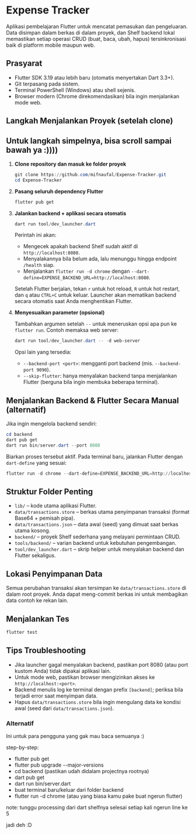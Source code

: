 # Expense Tracker

Aplikasi pembelajaran Flutter untuk mencatat pemasukan dan pengeluaran. Data disimpan dalam berkas di dalam proyek, dan Shelf backend lokal memastikan setiap operasi CRUD (buat, baca, ubah, hapus) tersinkronisasi baik di platform mobile maupun web.

## Prasyarat

- Flutter SDK 3.19 atau lebih baru (otomatis menyertakan Dart 3.3+).
- Git terpasang pada sistem.
- Terminal PowerShell (Windows) atau shell sejenis.
- Browser modern (Chrome direkomendasikan) bila ingin menjalankan mode web.

## Langkah Menjalankan Proyek (setelah clone)

## Untuk langkah simpelnya, bisa scroll sampai bawah ya :))))

1. **Clone repository dan masuk ke folder proyek**

   ```powershell
   git clone https://github.com/mifnaufal/Expense-Tracker.git
   cd Expense-Tracker
   ```

2. **Pasang seluruh dependency Flutter**

   ```powershell
   flutter pub get
   ```

3. **Jalankan backend + aplikasi secara otomatis**

   ```powershell
   dart run tool/dev_launcher.dart
   ```

   Perintah ini akan:

   - Mengecek apakah backend Shelf sudah aktif di `http://localhost:8080`.
   - Menyalakannya bila belum ada, lalu menunggu hingga endpoint `/health` siap.
   - Menjalankan `flutter run -d chrome` dengan `--dart-define=EXPENSE_BACKEND_URL=http://localhost:8080`.

   Setelah Flutter berjalan, tekan `r` untuk hot reload, `R` untuk hot restart, dan `q` atau `CTRL+C` untuk keluar. Launcher akan mematikan backend secara otomatis saat Anda menghentikan Flutter.

4. **Menyesuaikan parameter (opsional)**

   Tambahkan argumen setelah `--` untuk meneruskan opsi apa pun ke `flutter run`. Contoh memaksa web server:

   ```powershell
   dart run tool/dev_launcher.dart -- -d web-server
   ```

   Opsi lain yang tersedia:

   - `--backend-port <port>`: mengganti port backend (mis. `--backend-port 9090`).
   - `--skip-flutter`: hanya menyalakan backend tanpa menjalankan Flutter (berguna bila ingin membuka beberapa terminal).

## Menjalankan Backend & Flutter Secara Manual (alternatif)

Jika ingin mengelola backend sendiri:

```powershell
cd backend
dart pub get
dart run bin/server.dart --port 8080
```

Biarkan proses tersebut aktif. Pada terminal baru, jalankan Flutter dengan `dart-define` yang sesuai:

```powershell
flutter run -d chrome --dart-define=EXPENSE_BACKEND_URL=http://localhost:8080
```

## Struktur Folder Penting

- `lib/` – kode utama aplikasi Flutter.
- `data/transactions.store` – berkas utama penyimpanan transaksi (format Base64 + pemisah pipa).
- `data/transactions.json` – data awal (seed) yang dimuat saat berkas utama kosong.
- `backend/` – proyek Shelf sederhana yang melayani permintaan CRUD.
- `tools/backend/` – varian backend untuk kebutuhan pengembangan.
- `tool/dev_launcher.dart` – skrip helper untuk menyalakan backend dan Flutter sekaligus.

## Lokasi Penyimpanan Data

Semua perubahan transaksi akan tersimpan ke `data/transactions.store` di dalam root proyek. Anda dapat meng-commit berkas ini untuk membagikan data contoh ke rekan lain.

## Menjalankan Tes

```powershell
flutter test
```

## Tips Troubleshooting

- Jika launcher gagal menyalakan backend, pastikan port 8080 (atau port kustom Anda) tidak dipakai aplikasi lain.
- Untuk mode web, pastikan browser mengizinkan akses ke `http://localhost:<port>`.
- Backend menulis log ke terminal dengan prefix `[backend]`; periksa bila terjadi error saat menyimpan data.
- Hapus `data/transactions.store` bila ingin mengulang data ke kondisi awal (seed dari `data/transactions.json`).

### Alternatif

Ini untuk para pengguna yang gak mau baca semuanya :)

step-by-step:

- flutter pub get
- flutter pub upgrade --major-versions
- cd backend (pastikan udah didalam projectnya rootnya)
- dart pub get
- dart run bin/server.dart
- buat terminal baru/keluar dari folder backend
- flutter run -d chrome (atau yang biasa kamu pake buat ngerun flutter)

note: tunggu processing dari dart shelfnya selesai setiap kali ngerun line ke 5

jadi deh :D
